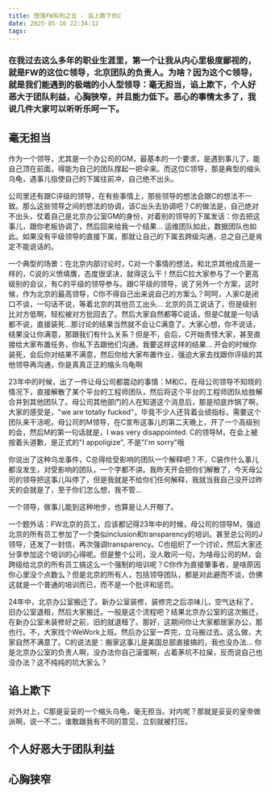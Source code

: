 ```yaml
---
title: 堕落FW系列之五 - 谄上欺下的C
date: 2025-05-16 22:34:12
tags:
---
```



### 在我过去这么多年的职业生涯里，第一个让我从内心里极度鄙视的，就是FW的这位C领导，北京团队的负责人。为啥？因为这个C领导，就是我们能遇到的极端的小人型领导：毫无担当，谄上欺下，个人好恶大于团队利益，心胸狭窄，并且能力低下。恶心的事情太多了，我说几件大家可以听听乐呵一下。

## 毫无担当
作为一个领导，尤其是一个办公司的GM，最基本的一个要求，是遇到事儿了，能自己顶在前面，得能为自己的团队撑起一把伞来。而这位C领导，那是典型的缩头乌龟，遇事儿指使自己的下属往前冲，自己绝不出头。

公司里还有跟C评级的领导，在有些事情上，那些领导的想法会跟C的想法不一致。那么这些领导之间的想法的协调，该C出头去协调吧？C的做法是，自己绝对不出头，仗着自己是北京办公室GM的身份，对着别的领导的下属发话：你去把这事儿，跟你老板协调了，然后回来给我一个结果... 运维团队如此，数据团队也如此。如果没有平级领导的直接下属，那就让自己的下属去跨级沟通，总之自己是肯定不能说话的。

一个典型的场景：在北京内部讨论时，C对一个事情的想法，和北京其他成员是一样的，C说的义愤填膺，态度很坚决，就得这么干！然后C拉大家参与了一个更高级别的会议，有C的平级的领导参与。跟C平级的领导，说了另外一个方案，这时候，作为北京的最高领导，C你不得自己出来说自己的方案么？呵呵，人家C是闭口不谈，一句话不说，等着北京的其他员工出头... 北京的员工说话了，但是级别比对方低啊，轻松被对方批回去了。然后大家自然都等C说话，但是C就是一句话都不说，直接装死...那讨论的结果当然就不会让C满意了。大家心想，你不说话，结果没让你满意，那跟我们有什么关系？但是不，会后，C开始责怪大家，甚至直接给大家布置任务，你私下去跟他们沟通，我要这样这样的结果... 开会的时候你装死，会后你对结果不满意，然后你给大家布置作业，强迫大家去找跟你评级的其他领导再沟通，你是真真正正的缩头乌龟啊

23年中的时候，出了一件让母公司都震动的事情：M和C，在母公司领导不知晓的情况下，直接解散了某个平台的工程师团队，然后将这个平台的工程师团队给肢解合并到其他团队了。母公司其他部门的人在知道这个消息后，那是彻底炸锅了啊，大家的感受是，"we are totally fucked"，毕竟不少人还背着业绩指标，需要这个团队来干活呢。母公司的M领导，在C宣布这事儿的第二天晚上，开了一个高级别的会，然后M的第一句话就是，I was very disappointed. C的领导M，在会上被按着头道歉，是正式的"I appoligize", 不是"I'm sorry"哦

你说出了这种乌龙事件，C总得给受影响的团队一个解释吧？不，C装作什么事儿都没发生，对受影响的团队，一个字都不讲。我昨天开会把你们解散了，今天母公司的领导把这事儿叫停了，但是我就是不给你们任何解释，我就当我自己没开过昨天的会就是了，至于你们怎么想，我不管...

一个领导，做事儿能到这种地步，也算是让人开眼了。

一个题外话：FW北京的员工，应该都记得23年中的时候，母公司的领导M，强迫北京的所有员工参加了一个类似inclusion和transparency的培训。甚至总公司的J领导，还发了一封信，再次强调transparency。C也组织了一个讨论，然后大家还分享参加这个培训的心得呢。但是整个公司，没人敢问一句，为啥母公司的M，会跨级给北京的所有员工搞这么一个强制的培训呢？C你作为直接肇事者，是啥原因你心里没个点数么？但是北京的所有人，包括领导团队，都是对此避而不谈，仿佛这就是一个普通的培训而已，而不是一个批评和惩罚。


24年中，北京办公室搬迁了。新办公室装修，装修完之后凉味儿，空气达标了，旧办公室退租，然后大家搬迁。一般是这个流程吧？结果北京办公室的这次搬迁，在新办公室未装修好之前，旧的就退租了。那好，这期间你让大家都居家办公，那也行。不，大家找个WeWork上班。然后办公室一弄完，立马搬过去。这么做，大家自然不满意了。C的说法是：搬家这事儿是美国总部直接搞的，我也没办法... 你是北京办公室的负责人啊，没办法你自己滚蛋啊，占着茅坑不拉屎，反而说自己也没办法？这不纯纯的坑大家么？

## 谄上欺下
对外对上，C那是妥妥的一个缩头乌龟，毫无担当。对内呢？那就是妥妥的皇帝做派啊，说一不二，谁敢跟我有不同的意见，立刻就被打压。

## 个人好恶大于团队利益

## 心胸狭窄

